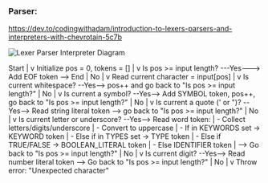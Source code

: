 ### Parser:

https://dev.to/codingwithadam/introduction-to-lexers-parsers-and-interpreters-with-chevrotain-5c7b

![Lexer Parser Interpreter Diagram](https://media2.dev.to/dynamic/image/width=800%2Cheight=%2Cfit=scale-down%2Cgravity=auto%2Cformat=auto/https%3A%2F%2Fdev-to-uploads.s3.amazonaws.com%2Fuploads%2Farticles%2Fb1d3fu7q6vw4o1ckpkst.png)

Start
|
v
Initialize pos = 0, tokens = []
|
v
Is pos >= input length? ---Yes---> Add EOF token --> End
|
No
|
v
Read current character = input[pos]
|
v
Is current whitespace? --Yes--> pos++ and go back to "Is pos >= input length?"
|
No
|
v
Is current a symbol? --Yes--> Add SYMBOL token, pos++, go back to "Is pos >= input length?"
|
No
|
v
Is current a quote (' or ")? --Yes--> Read string literal token --> go back to "Is pos >= input length?"
|
No
|
v
Is current letter or underscore? --Yes--> Read word token:
|                                      - Collect letters/digits/underscore
|                                      - Convert to uppercase
|                                      - If in KEYWORDS set -> KEYWORD token
|                                      - Else if in TYPES set -> TYPE token
|                                      - Else if TRUE/FALSE -> BOOLEAN_LITERAL token
|                                      - Else IDENTIFIER token
|                                      --> Go back to "Is pos >= input length?"
|
No
|
v
Is current digit? --Yes--> Read number literal token --> Go back to "Is pos >= input length?"
|
No
|
v
Throw error: "Unexpected character"
